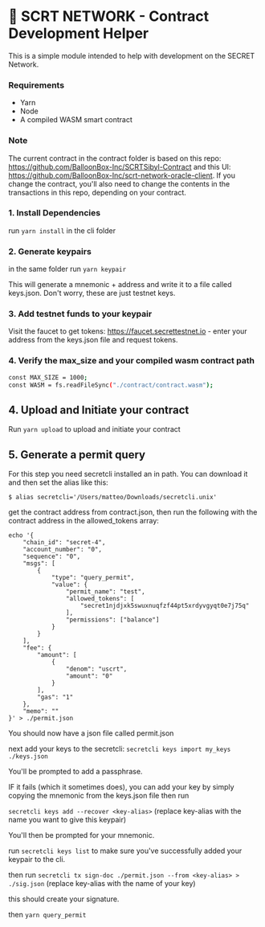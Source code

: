 # 🚀 SCRT NETWORK - Contract Development Helper

This is a simple module intended to help with development on the SECRET Network.

### Requirements

- Yarn
- Node
- A compiled WASM smart contract

### **Note**

The current contract in the contract folder is based on this repo: https://github.com/BalloonBox-Inc/SCRTSibyl-Contract and this UI: https://github.com/BalloonBox-Inc/scrt-network-oracle-client. If you change the contract, you'll also need to change the contents in the transactions in this repo, depending on your contract.

### 1. Install Dependencies

run `yarn install` in the cli folder

### 2. Generate keypairs

in the same folder run `yarn keypair`

This will generate a mnemonic + address and write it to a file called keys.json. Don't worry, these are just testnet keys.

### 3. Add testnet funds to your keypair

Visit the faucet to get tokens: https://faucet.secrettestnet.io - enter your address from the keys.json file and request tokens.

### 4. Verify the max_size and your compiled wasm contract path

```sh
const MAX_SIZE = 1000;
const WASM = fs.readFileSync("./contract/contract.wasm");
```

## 4. Upload and Initiate your contract

Run `yarn upload` to upload and initiate your contract

## 5. Generate a permit query

For this step you need secretcli installed an in path. You can download it and then set the alias like this:

`$ alias secretcli='/Users/matteo/Downloads/secretcli.unix'`

get the contract address from contract.json, then run the following with the contract address in the allowed_tokens array:

```
echo '{
    "chain_id": "secret-4",
    "account_number": "0",
    "sequence": "0",
    "msgs": [
        {
            "type": "query_permit",
            "value": {
                "permit_name": "test",
                "allowed_tokens": [
                    "secret1njdjxk5swuxnuqfzf44pt5xrdyvgyqt0e7j75q" 
                ],
                "permissions": ["balance"]
            }
        }
    ],
    "fee": {
        "amount": [
            {
                "denom": "uscrt",
                "amount": "0"
            }
        ],
        "gas": "1"
    },
    "memo": ""
}' > ./permit.json
```

You should now have a json file called permit.json

next add your keys to the secretcli: `secretcli keys import my_keys ./keys.json`

You'll be prompted to add a passphrase.

IF it fails (which it sometimes does), you can add your key by simply copying the mnemonic from the keys.json file then run

`secretcli keys add --recover <key-alias>` (replace key-alias with the name you want to give this keypair)

You'll then be prompted for your mnemonic.

run `secretcli keys list` to make sure you've successfully added your keypair to the cli.

then run `secretcli tx sign-doc ./permit.json --from <key-alias> > ./sig.json` (replace key-alias with the name of your key)

this should create your signature.

then `yarn query_permit`
